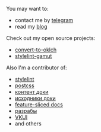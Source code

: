 You may want to:
- contact me by [telegram](https://t.me/fpetrakov) 
- read my [blog](https://fpetrakov.deno.dev)

Check out my open source projects:
- [convert-to-oklch](https://github.com/fpetrakov/convert-to-oklch)
- [stylelint-gamut](https://github.com/fpetrakov/stylelint-gamut)

Also I'm a contributor of:
- [stylelint](https://github.com/stylelint/stylelint)
- [postcss](https://github.com/postcss/postcss)
- [контент доки](https://github.com/doka-guide/content)
- [исходники доки](https://github.com/doka-guide/platform)
- [feature-sliced docs](https://github.com/feature-sliced/documentation)
- [разрабы](https://github.com/razrabs-media/editorial)
- [VKUI](https://github.com/VKCOM/VKUI)
- and others
